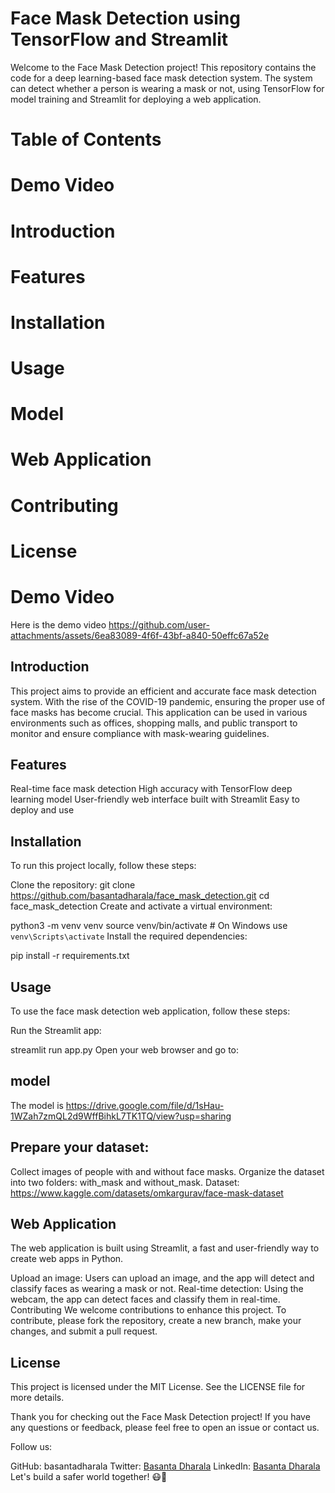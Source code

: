 # Face Mask Detection using TensorFlow and Streamlit
Welcome to the Face Mask Detection project! This repository contains the code for a deep learning-based face mask detection system. The system can detect whether a person is wearing a mask or not, using TensorFlow for model training and Streamlit for deploying a web application.

# Table of Contents
# Demo Video
# Introduction
# Features
# Installation
# Usage
# Model
# Web Application
# Contributing
# License

# Demo Video
Here is the demo video
https://github.com/user-attachments/assets/6ea83089-4f6f-43bf-a840-50effc67a52e


## Introduction
This project aims to provide an efficient and accurate face mask detection system. With the rise of the COVID-19 pandemic, ensuring the proper use of face masks has become crucial. This application can be used in various environments such as offices, shopping malls, and public transport to monitor and ensure compliance with mask-wearing guidelines.

## Features
Real-time face mask detection
High accuracy with TensorFlow deep learning model
User-friendly web interface built with Streamlit
Easy to deploy and use
## Installation
To run this project locally, follow these steps:

Clone the repository:
git clone https://github.com/basantadharala/face_mask_detection.git
cd face_mask_detection
Create and activate a virtual environment:

python3 -m venv venv
source venv/bin/activate  # On Windows use `venv\Scripts\activate`
Install the required dependencies:

pip install -r requirements.txt
## Usage
To use the face mask detection web application, follow these steps:

Run the Streamlit app:

streamlit run app.py
Open your web browser and go to:
## model
The model is https://drive.google.com/file/d/1sHau-1WZah7zmQL2d9WffBihkL7TK1TQ/view?usp=sharing
## Prepare your dataset:

Collect images of people with and without face masks.
Organize the dataset into two folders: with_mask and without_mask.
Dataset: https://www.kaggle.com/datasets/omkargurav/face-mask-dataset

## Web Application
The web application is built using Streamlit, a fast and user-friendly way to create web apps in Python.

Upload an image: Users can upload an image, and the app will detect and classify faces as wearing a mask or not.
Real-time detection: Using the webcam, the app can detect faces and classify them in real-time.
Contributing
We welcome contributions to enhance this project. To contribute, please fork the repository, create a new branch, make your changes, and submit a pull request.


## License
This project is licensed under the MIT License. See the LICENSE file for more details.

Thank you for checking out the Face Mask Detection project! If you have any questions or feedback, please feel free to open an issue or contact us.

Follow us:

GitHub: basantadharala
Twitter: [Basanta Dharala](https://x.com/basanta_twt)
LinkedIn: [Basanta Dharala](https://www.linkedin.com/in/basanta-dharala/)
Let's build a safer world together! 😷🚀
